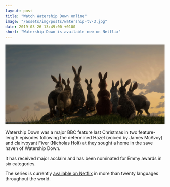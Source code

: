 ```yaml
---
layout: post
title: "Watch Watership Down online"
image: "/assets/img/posts/watership-tv-3.jpg"
date: 2019-03-26 13:49:00 +0100
short: "Watership Down is available now on Netflix"
---
```


![A still from the series](/assets/img/posts/watership-tv-3.jpg)

Watership Down was a major BBC feature last Christmas in two feature-length episodes following the determined Hazel (voiced by James McAvoy) and clairvoyant Fiver (Nicholas Holt) at they sought a home in the save haven of Watership Down.

It has received major acclaim and has been nominated for Emmy awards in six categories.

The series is currently [available on Netflix](https://www.netflix.com/watch/80108210) in more than twenty languages throughout the world.